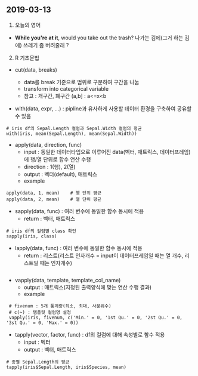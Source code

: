﻿
2019-03-13
----
1.  오늘의 영어
   - __While you're at it__, would you take out the trash?
      나가는 김에(그거 하는 김에) 쓰레기 좀 버려줄래 ?
2. R 기초문법
- cut(data, breaks)
	- data를 break 기준으로 범위로 구분하여 구간을 나눔 
	- transform into categorical variable
	- 참고 : 개구간, 폐구간
(a,b] : a<=x<b

- with(data, expr, ...) : pipline과 유사하게 사용할 데이터 환경을 구축하여 공유할 수 있음
```
# iris df의 Sepal.Length 컬럼과 Sepal.Width 컬럼의 평균
with(iris, mean(Sepal.Length), mean(Sepal.Width))
```

- apply(data, direction, func)
	- input : 동일한 데이터타입으로 이루어진 data(벡터, 매트릭스, 데이터프레임)에 행/열 단위로 함수 연산 수행
	- direction : 1(행), 2(열)
	- output : 벡터(default), 매트릭스
	- example
```
apply(data, 1, mean)    # 행 단위 평균
apply(data, 2, mean)    # 열 단위 평균
```

- sapply(data, func) : 여러 변수에 동일한 함수 동시에 적용
	- return : 벡터, 매트릭스
```
# iris df의 컬럼별 class 확인
sapply(iris, class)
```

- lapply(data, func) : 여러 변수에 동일한 함수 동시에 적용
	- return : 리스트(리스트 인자개수 = input이 데이터프레임일 때는 열 개수, 리스트일 때는 인자개수)
```
```

- vapply(data, template, template_col_name)
	- output : 매트릭스(지정된 출력양식에 맞는 연산 수행 결과)
	 - example
```
 # fivenum : 5개 통계량(최소, 최대, 사분위수) 
 # c(~) : 템플릿 컬럼명 설정
 vapply(iris, fivenum, c('Min.' = 0, '1st Qu.' = 0, '2st Qu.' = 0, '3st Qu.' = 0, 'Max.' = 0))    
 ```

- tapply(vector, factor, func) : df의 컬럼에 대해 속성별로 함수 적용
	- input : 벡터
	 - output : 벡터, 매트릭스
```
# 종별 Sepal.Length의 평균
tapply(iris$Sepal.Length, iris$Species, mean)    
```

